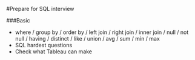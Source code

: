 #Prepare for SQL interview

###Basic
* where / group by / order by / left join / right join / inner join / null / not null / having / distinct / like / union / avg / sum / min / max 
* SQL hardest questions
* Check what Tableau can make
